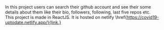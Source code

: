 
In this project users can search their github account and see their some details about them like their bio, followers, following, last five repos etc.  
This project is made in ReactJS.
It is hosted on netlify \href{https://covid19-uptodate.netlify.app/}{link.}
